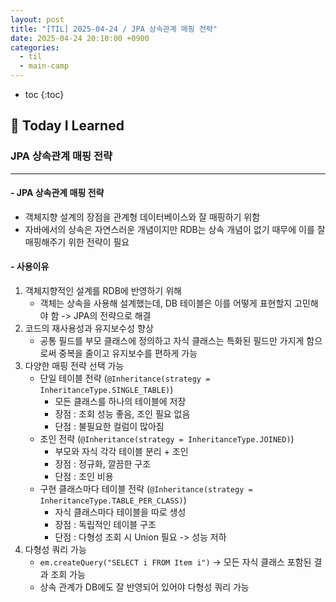 ```yaml
---
layout: post
title: "[TIL] 2025-04-24 / JPA 상속관계 매핑 전략"
date: 2025-04-24 20:10:00 +0900
categories: 
  - til
  - main-camp
---
```


* toc
{:toc}

## 📖 Today I Learned
### JPA 상속관계 매핑 전략

<!-- <h4> 📃 </h4> -->

---

#### - JPA 상속관계 매핑 전략
- 객체지향 설계의 장점을 관계형 데이터베이스와 잘 매핑하기 위함
- 자바에서의 상속은 자연스러운 개념이지만 RDB는 상속 개념이 없기 때무에 이를 잘 매핑해주기 위한 전략이 필요

#### - 사용이유
1. 객체지향적인 설계를 RDB에 반영하기 위해
   - 객체는 상속을 사용해 설계했는데, DB 테이블은 이를 어떻게 표현할지 고민해야 함 -> JPA의 전략으로 해결
2. 코드의 재사용성과 유지보수성 향상
   - 공통 필드를 부모 클래스에 정의하고 자식 클래스는 특화된 필드만 가지게 함으로써 중복을 줄이고 유지보수를 편하게 가능
3. 다양한 매핑 전략 선택 가능
   - 단일 테이블 전략 (`@Inheritance(strategy = InheritanceType.SINGLE_TABLE)`)
     - 모든 클래스를 하나의 테이블에 저장
     - 장점 : 조회 성능 좋음, 조인 필요 없음
     - 단점 : 불필요한 컬럼이 많아짐
   - 조인 전략 (`@Inheritance(strategy = InheritanceType.JOINED)`)
     - 부모와 자식 각각 테이블 분리 + 조인
     - 장점 : 정규화, 깔끔한 구조
     - 단점 : 조인 비용
   - 구현 클래스마다 테이블 전략 (`@Inheritance(strategy = InheritanceType.TABLE_PER_CLASS)`)
     - 자식 클래스마다 테이블을 따로 생성
     - 장점 : 독립적인 테이블 구조
     - 단점 : 다형성 조회 시 Union 필요 -> 성능 저하
4. 다형성 쿼리 가능
   - `em.createQuery("SELECT i FROM Item i")` → 모든 자식 클래스 포함된 결과 조회 가능
   - 상속 관계가 DB에도 잘 반영되어 있어야 다형성 쿼리 가능


<!-- --- -->

<!-- <h2> 💬 </h2> -->

<!-- <h4>  </h4> -->
